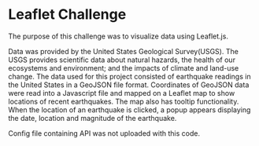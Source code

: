# Leaflet Challenge

The purpose of this challenge was to visualize data using Leaflet.js.

Data was provided by the United States Geological Survey(USGS). The USGS provides scientific data about natural hazards, the health of our ecosystems and environment; and the impacts of climate and land-use change. The data used for this project consisted of earthquake readings in the United States in a GeoJSON file format. Coordinates of GeoJSON data were read into a Javascript file and mapped on a Leaflet map to show locations of recent earthquakes. The map also has tooltip functionality. When the location of an earthquake is clicked, a popup appears displaying the date, location and magnitude of the earthquake.

Config file containing API was not uploaded with this code.